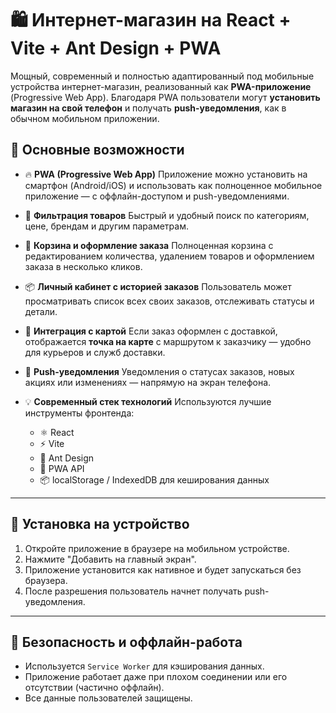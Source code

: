 # 🛍️ Интернет-магазин на React + Vite + Ant Design + PWA

Мощный, современный и полностью адаптированный под мобильные устройства интернет-магазин, реализованный как **PWA-приложение** (Progressive Web App). Благодаря PWA пользователи могут **установить магазин на свой телефон** и получать **push-уведомления**, как в обычном мобильном приложении.

## 🚀 Основные возможности

* 🔥 **PWA (Progressive Web App)**
  Приложение можно установить на смартфон (Android/iOS) и использовать как полноценное мобильное приложение — с оффлайн-доступом и push-уведомлениями.

* 🎯 **Фильтрация товаров**
  Быстрый и удобный поиск по категориям, цене, брендам и другим параметрам.

* 🛒 **Корзина и оформление заказа**
  Полноценная корзина с редактированием количества, удалением товаров и оформлением заказа в несколько кликов.

* 📦 **Личный кабинет с историей заказов**
  Пользователь может просматривать список всех своих заказов, отслеживать статусы и детали.

* 📍 **Интеграция с картой**
  Если заказ оформлен с доставкой, отображается **точка на карте** с маршрутом к заказчику — удобно для курьеров и служб доставки.

* 🔔 **Push-уведомления**
  Уведомления о статусах заказов, новых акциях или изменениях — напрямую на экран телефона.

* 💡 **Современный стек технологий**
  Используются лучшие инструменты фронтенда:

  * ⚛️ React
  * ⚡ Vite
  * 🎨 Ant Design
  * 📱 PWA API
  * 📦 localStorage / IndexedDB для кеширования данных

---

## 📲 Установка на устройство

1. Откройте приложение в браузере на мобильном устройстве.
2. Нажмите "Добавить на главный экран".
3. Приложение установится как нативное и будет запускаться без браузера.
4. После разрешения пользователь начнет получать push-уведомления.

---

## 🔐 Безопасность и оффлайн-работа

* Используется `Service Worker` для кэширования данных.
* Приложение работает даже при плохом соединении или его отсутствии (частично оффлайн).
* Все данные пользователей защищены.
